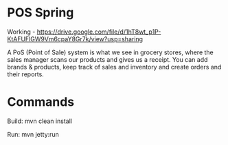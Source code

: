 # POS Spring
Working - 
https://drive.google.com/file/d/1hT8wt_p1P-KtAFUFlGW9Vm6cpaY8Gr7k/view?usp=sharing

A PoS (Point of Sale) system is what we see in grocery stores, where the sales manager scans our products and gives us a receipt.
You can add brands & products, keep track of sales and inventory and create orders and their reports.

# Commands
Build: mvn clean install

Run: mvn jetty:run
